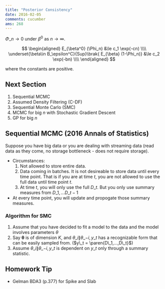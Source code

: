 ```yaml
---
title: "Posterior Consistency"
date: 2016-02-05
comments: cucumber
ams: 268
---
```


$\Phi\_n \rightarrow 0$ under $\beta^0$ as $n\rightarrow\infty$.

$$
  \begin{aligned}
    E_{\beta^0} (\Phi_n) &\le c_1 \exp(-cn) \\\\
    \underset{\beta\in B_\epsilon^C}{Sup}\brak{ E_{\beta} (1-\Phi_n)} &\le c_2 \exp(-bn) \\\\
  \end{aligned}
$$ 

where the constants are positive.

## Next Section

1. Sequential MCMC
2. Assumed Density Filtering (C-DF)
3. Sequential Monte Carlo (SMC)
4. MCMC for big $n$ with Stochastic Gradient Descent
5. GP for big $n$

## Sequential MCMC (2016 Annals of Statistics)

Suppose you have big data or you are dealing with streaming data (read data as they come, no storage bottleneck - does not require storage). 

  - Circumstances: 
    1. Not allowed to store entire data.
    2. Data coming in batches. It is not desireable to store data until every
    time point. That is if you are at time $t$, you are not allowed to use the full data until time
    point $t$.
    3. At time $t$, you will only use the full $D\_t$. But you only use summary measures from $D\_1,...D\_{t-1}$
  - At every time point, you will update and propogate those summary measures.

### Algorithm for SMC
1. Assume that you have decided to fit a model to the data and the model involves parameters $\theta$
2. Say $\pmb\theta$ is of dimension $K$, and $\theta\_i\|\theta\_{-i},y\_t$  has a recognizable form that can be easily sampled from. ($y\_t = \paren{D\_1,...,D\_t}$)
3. Assume $\theta\_i \| \theta\_{-i},y\_t$ is dependent on $y\_t$ only through a summary statistic.


## Homework Tip

- Gelman BDA3 (p.377) for Spike and Slab


